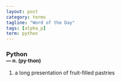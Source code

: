 ```yaml
---
layout: post
category: terms
tagline: "Word of the Day"
tags: [alpha_p]
term: python
---
```


<h3>Python<br/> <small>&mdash; n. (py<span>&middot;</span>thon)</small></h3>
<p><ol><li>a long presentation of fruit-filled pastries</li>
</ol></p>
